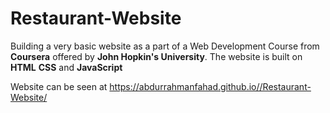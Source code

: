 # Restaurant-Website

Building a very basic website as a part of a Web Development Course
from **Coursera** offered by **John Hopkin's University**.
The website is built on **HTML** **CSS** and **JavaScript**

Website can be seen at https://abdurrahmanfahad.github.io//Restaurant-Website/
